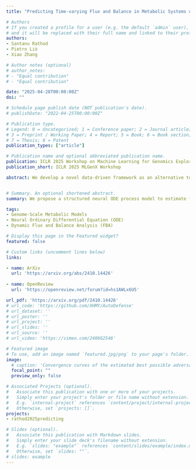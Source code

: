 ```yaml
---
title: "Predicting Time-varying Flux and Balance in Metabolic Systems using Structured Neural ODE Processes"

# Authors
# If you created a profile for a user (e.g. the default `admin` user), write the username (folder name) here 
# and it will be replaced with their full name and linked to their profile.
authors:
- Santanu Rathod
- Pietro Liò
- Xiao Zhang

# Author notes (optional)
# author_notes:
# - "Equal contribution"
# - "Equal contribution"

date: "2025-04-28T00:00:00Z"
doi: ""

# Schedule page publish date (NOT publication's date).
# publishDate: "2022-04-25T00:00:00Z"

# Publication type.
# Legend: 0 = Uncategorized; 1 = Conference paper; 2 = Journal article;
# 3 = Preprint / Working Paper; 4 = Report; 5 = Book; 6 = Book section;
# 7 = Thesis; 8 = Patent
publication_types: ["article"]

# Publication name and optional abbreviated publication name.
publication: ICLR 2025 Workshop on Machine Learning for Genomics Explorations 
publication_short: ICLR 2025 MLGenX Workshop

abstract: We develop a novel data-driven framework as an alternative to dynamic flux balance analysis, bypassing the demand for deep domain knowledge and manual efforts to formulate the optimization problem. The proposed framework is end-to-end, which trains a structured neural ODE process (SNODEP) model to estimate flux and balance samples using gene-expression time-series data. SNODEP is designed to circumvent the limitations of the standard neural ODE process model, including restricting the latent and decoder sampling distributions to be normal and lacking structure between context points for calculating the latent, thus more suitable for modeling the underlying dynamics of a metabolic system. Through comprehensive experiments (156 in total), we demonstrate that SNODEP not only predicts the unseen time points of real-world gene-expression data and the flux and balance estimates well but can even generalize to more challenging unseen knockout configurations and irregular data sampling scenarios, all essential for metabolic pathway analysis. We hope our work can serve as a catalyst for building more scalable and powerful models for genome-scale metabolic analysis.


# Summary. An optional shortened abstract.
summary: We propose a structured neural ODE process model to estimate flux and balance samples using gene-expression time-series data

tags: 
- Genome-Scale Metabolic Models 
- Neural Ordinary Differential Equation (ODE)
- Dynamic Flux and Balance Analysis (FBA)

# Display this page in the Featured widget?
featured: false

# Custom links (uncomment lines below)
links:

- name: ArXiv
  url: 'https://arxiv.org/abs/2410.14426'
  
- name: OpenReview
  url: 'https://openreview.net/forum?id=hs1AWLx6U5'

url_pdf: 'https://arxiv.org/pdf/2410.14426'
# url_code: 'https://github.com/XHMY/AutoDefense'
# url_dataset: ''
# url_poster: ''
# url_project: ''
# url_slides: ''
# url_source: ''
# url_video: 'https://vimeo.com/240662546'

# Featured image
# To use, add an image named `featured.jpg/png` to your page's folder. 
image:
  # caption: 'Convergence curves of the estimated best possible adversarial risk'
  focal_point: ""
  preview_only: false

# Associated Projects (optional).
#   Associate this publication with one or more of your projects.
#   Simply enter your project's folder or file name without extension.
#   E.g. `internal-project` references `content/project/internal-project/index.md`.
#   Otherwise, set `projects: []`.
projects:
- rathod2025predicting

# Slides (optional).
#   Associate this publication with Markdown slides.
#   Simply enter your slide deck's filename without extension.
#   E.g. `slides: "example"` references `content/slides/example/index.md`.
#   Otherwise, set `slides: ""`.
# slides: example
---
```


<!-- {{% callout note %}}
Click the *Cite* button above to demo the feature to enable visitors to import publication metadata into their reference management software.
{{% /callout %}}

{{% callout note %}}
Create your slides in Markdown - click the *Slides* button to check out the example.
{{% /callout %}}

Supplementary notes can be added here, including [code, math, and images](https://wowchemy.com/docs/writing-markdown-latex/). -->

